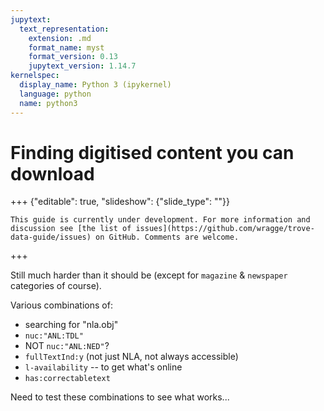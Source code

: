 ```yaml
---
jupytext:
  text_representation:
    extension: .md
    format_name: myst
    format_version: 0.13
    jupytext_version: 1.14.7
kernelspec:
  display_name: Python 3 (ipykernel)
  language: python
  name: python3
---
```


# Finding digitised content you can download

+++ {"editable": true, "slideshow": {"slide_type": ""}}

```{attention}
This guide is currently under development. For more information and discussion see [the list of issues](https://github.com/wragge/trove-data-guide/issues) on GitHub. Comments are welcome.
```

+++

Still much harder than it should be (except for `magazine` & `newspaper` categories of course).

Various combinations of:

- searching for "nla.obj"
- `nuc:"ANL:TDL"`
- NOT `nuc:"ANL:NED"`?
- `fullTextInd:y` (not just NLA, not always accessible)
- `l-availability` -- to get what's online
- `has:correctabletext`

Need to test these combinations to see what works...

```{code-cell} ipython3

```
